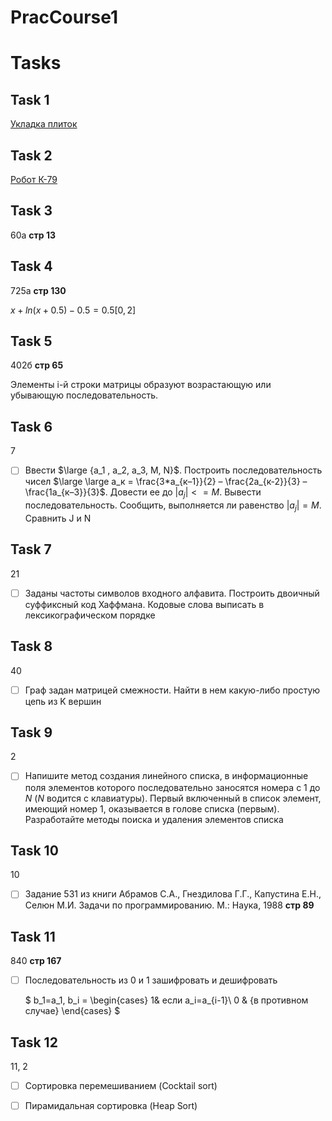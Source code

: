 # PracCourse1

# Tasks

##  Task 1

[Укладка плиток](https://acmp.ru/index.asp?main=task&id_task=343)

## Task 2

[Робот К-79](https://acmp.ru/index.asp?main=task&id_task=235)

## Task 3

60а **cтр 13**

## Task 4

725а **стр 130**

$x+ln(x+0.5)-0.5=0.5 [0,2]$

## Task 5

402б **стр 65**

Элементы i-й строки матрицы образуют возрастающую или убывающую последовательность.

## Task 6

7

- [ ] Ввести $\large {а_1 , а_2, а_3, М, N}$. Построить последовательность чисел $\large \large а_к = \frac{3*а_{к–1}}{2} – \frac{2а_{к-2}}{3} – \frac{1а_{к–3}}{3}$. Довести ее до $|a_j|<=M$. Вывести последовательность. Сообщить, выполняется ли равенство $|a_j|=M$. Сравнить J и N

## Task 7

21

- [ ] Заданы частоты символов входного алфавита. Построить двоичный суффиксный код Хаффмана. Кодовые слова выписать в лексикографическом порядке

## Task 8

40

- [ ] Граф задан матрицей смежности. Найти в нем какую-либо простую цепь из K вершин

## Task 9

2

- [ ] Напишите метод создания линейного списка, в информационные поля элементов которого последовательно заносятся номера с 1 до *N* (*N* водится с клавиатуры). Первый включенный в список элемент, имеющий номер 1, оказывается в голове списка (первым). Разработайте методы поиска и удаления элементов списка

## Task 10

10

- [ ] Задание 531 из книги Абрамов С.А., Гнездилова Г.Г., Капустина Е.Н., Селюн М.И. Задачи по программированию. М.: Наука, 1988 **стр 89**

## Task 11

840 **стр 167**

- [ ] Последовательность из 0 и 1 зашифровать и дешифровать

  $
  b_1=a_1, b_i = 
   \begin{cases}
    1& если a_i=a_{i-1}\\
    0 & {в противном случае}
   \end{cases}
  $

  

## Task 12

11, 2

- [ ] Сортировка перемешиванием (Cocktail sort)
- [ ] Пирамидальная сортировка (Heap Sort)

